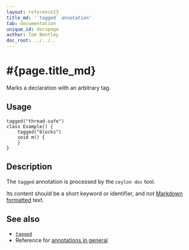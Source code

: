 ```yaml
---
layout: reference13
title_md: '`tagged` annotation'
tab: documentation
unique_id: docspage
author: Tom Bentley
doc_root: ../../..
---
```


# #{page.title_md}

Marks a declaration with an arbitrary tag.

## Usage

<!-- try: -->

    tagged("thread-safe")
    class Example() {
        tagged("blocks")
        void m() {
        }
    }

## Description

The `tagged` annotation is processed by the `ceylon doc` tool.

Its content should be a short keyword or identifier, and
*not* [Markdown formatted](../markdown/) text.

## See also

* [`tagged`](#{site.urls.apidoc_1_3}/index.html#tagged)
* Reference for [annotations in general](../../structure/annotation/)

